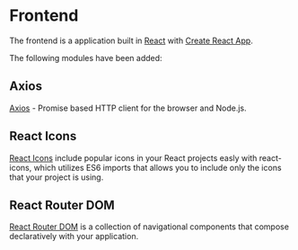 # Frontend

The frontend is a application built in [React](https://reactjs.org/) with [Create React App](https://github.com/facebook/create-react-app).

The following modules have been added:

## Axios

[Axios](https://github.com/axios/axios) - Promise based HTTP client for the browser and Node.js.

## React Icons

[React Icons](https://react-icons.netlify.com/#/) include popular icons in your React projects easly with react-icons, which utilizes ES6 imports that allows you to include only the icons that your project is using.

## React Router DOM

[React Router DOM](https://reacttraining.com/react-router/web/guides/quick-start) is a collection of navigational components that compose declaratively with your application.
